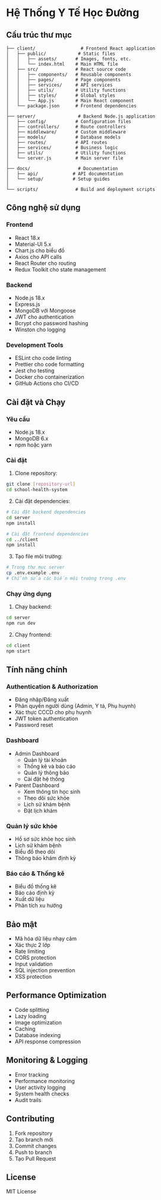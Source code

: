 # Hệ Thống Y Tế Học Đường

## Cấu trúc thư mục

```
├── client/                 # Frontend React application
│   ├── public/            # Static files
│   │   ├── assets/       # Images, fonts, etc.
│   │   └── index.html    # Main HTML file
│   ├── src/              # React source code
│   │   ├── components/   # Reusable components
│   │   ├── pages/        # Page components
│   │   ├── services/     # API services
│   │   ├── utils/        # Utility functions
│   │   ├── styles/       # Global styles
│   │   └── App.js        # Main React component
│   └── package.json      # Frontend dependencies
│
├── server/                # Backend Node.js application
│   ├── config/           # Configuration files
│   ├── controllers/      # Route controllers
│   ├── middleware/       # Custom middleware
│   ├── models/           # Database models
│   ├── routes/           # API routes
│   ├── services/         # Business logic
│   ├── utils/            # Utility functions
│   └── server.js         # Main server file
│
├── docs/                  # Documentation
│   ├── api/             # API documentation
│   └── setup/           # Setup guides
│
└── scripts/              # Build and deployment scripts
```

## Công nghệ sử dụng

### Frontend

- React 18.x
- Material-UI 5.x
- Chart.js cho biểu đồ
- Axios cho API calls
- React Router cho routing
- Redux Toolkit cho state management

### Backend

- Node.js 18.x
- Express.js
- MongoDB với Mongoose
- JWT cho authentication
- Bcrypt cho password hashing
- Winston cho logging

### Development Tools

- ESLint cho code linting
- Prettier cho code formatting
- Jest cho testing
- Docker cho containerization
- GitHub Actions cho CI/CD

## Cài đặt và Chạy

### Yêu cầu

- Node.js 18.x
- MongoDB 6.x
- npm hoặc yarn

### Cài đặt

1. Clone repository:

```bash
git clone [repository-url]
cd school-health-system
```

2. Cài đặt dependencies:

```bash
# Cài đặt backend dependencies
cd server
npm install

# Cài đặt frontend dependencies
cd ../client
npm install
```

3. Tạo file môi trường:

```bash
# Trong thư mục server
cp .env.example .env
# Chỉnh sửa các biến môi trường trong .env
```

### Chạy ứng dụng

1. Chạy backend:

```bash
cd server
npm run dev
```

2. Chạy frontend:

```bash
cd client
npm start
```

## Tính năng chính

### Authentication & Authorization

- Đăng nhập/Đăng xuất
- Phân quyền người dùng (Admin, Y tá, Phụ huynh)
- Xác thực CCCD cho phụ huynh
- JWT token authentication
- Password reset

### Dashboard

- Admin Dashboard
  - Quản lý tài khoản
  - Thống kê và báo cáo
  - Quản lý thông báo
  - Cài đặt hệ thống
- Parent Dashboard
  - Xem thông tin học sinh
  - Theo dõi sức khỏe
  - Lịch sử khám bệnh
  - Đặt lịch khám

### Quản lý sức khỏe

- Hồ sơ sức khỏe học sinh
- Lịch sử khám bệnh
- Biểu đồ theo dõi
- Thông báo khám định kỳ

### Báo cáo & Thống kê

- Biểu đồ thống kê
- Báo cáo định kỳ
- Xuất dữ liệu
- Phân tích xu hướng

## Bảo mật

- Mã hóa dữ liệu nhạy cảm
- Xác thực 2 lớp
- Rate limiting
- CORS protection
- Input validation
- SQL injection prevention
- XSS protection

## Performance Optimization

- Code splitting
- Lazy loading
- Image optimization
- Caching
- Database indexing
- API response compression

## Monitoring & Logging

- Error tracking
- Performance monitoring
- User activity logging
- System health checks
- Audit trails

## Contributing

1. Fork repository
2. Tạo branch mới
3. Commit changes
4. Push to branch
5. Tạo Pull Request

## License

MIT License
